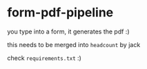 # form-pdf-pipeline

you type into a form, it generates the pdf :)

this needs to be merged into `headcount` by jack

check `requirements.txt` :)
